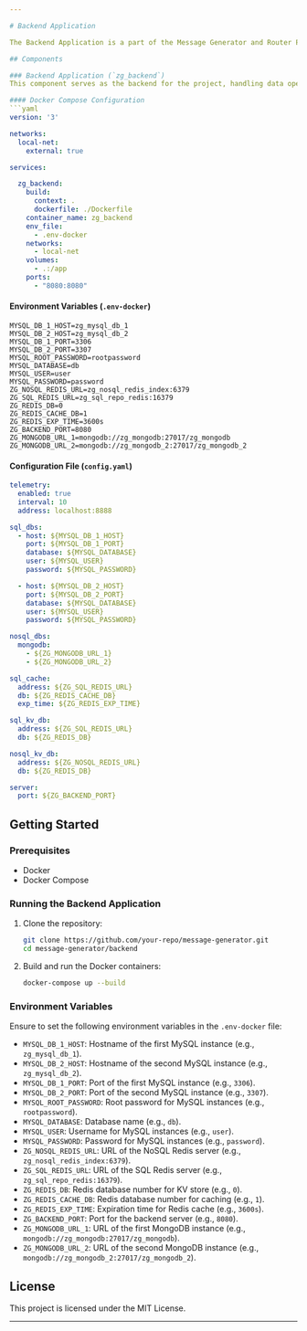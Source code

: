 ```yaml
--- 

# Backend Application

The Backend Application is a part of the Message Generator and Router Project. It integrates with both SQL and NoSQL databases and uses Redis for caching and key-value storage.

## Components

### Backend Application (`zg_backend`)
This component serves as the backend for the project, handling data operations and integrating with various databases.

#### Docker Compose Configuration
```yaml
version: '3'

networks:
  local-net:
    external: true

services:

  zg_backend:
    build:
      context: .
      dockerfile: ./Dockerfile
    container_name: zg_backend
    env_file:
      - .env-docker
    networks:
      - local-net
    volumes:
      - .:/app
    ports:
      - "8080:8080"
```

#### Environment Variables (`.env-docker`)
```env
MYSQL_DB_1_HOST=zg_mysql_db_1
MYSQL_DB_2_HOST=zg_mysql_db_2
MYSQL_DB_1_PORT=3306
MYSQL_DB_2_PORT=3307
MYSQL_ROOT_PASSWORD=rootpassword
MYSQL_DATABASE=db
MYSQL_USER=user
MYSQL_PASSWORD=password
ZG_NOSQL_REDIS_URL=zg_nosql_redis_index:6379
ZG_SQL_REDIS_URL=zg_sql_repo_redis:16379
ZG_REDIS_DB=0
ZG_REDIS_CACHE_DB=1
ZG_REDIS_EXP_TIME=3600s
ZG_BACKEND_PORT=8080
ZG_MONGODB_URL_1=mongodb://zg_mongodb:27017/zg_mongodb
ZG_MONGODB_URL_2=mongodb://zg_mongodb_2:27017/zg_mongodb_2
```

#### Configuration File (`config.yaml`)
```yaml
telemetry:
  enabled: true
  interval: 10
  address: localhost:8888

sql_dbs:
  - host: ${MYSQL_DB_1_HOST}
    port: ${MYSQL_DB_1_PORT}
    database: ${MYSQL_DATABASE}
    user: ${MYSQL_USER}
    password: ${MYSQL_PASSWORD}

  - host: ${MYSQL_DB_2_HOST}
    port: ${MYSQL_DB_2_PORT}
    database: ${MYSQL_DATABASE}
    user: ${MYSQL_USER}
    password: ${MYSQL_PASSWORD}

nosql_dbs:
  mongodb:
    - ${ZG_MONGODB_URL_1}
    - ${ZG_MONGODB_URL_2}

sql_cache:
  address: ${ZG_SQL_REDIS_URL}
  db: ${ZG_REDIS_CACHE_DB}
  exp_time: ${ZG_REDIS_EXP_TIME}

sql_kv_db:
  address: ${ZG_SQL_REDIS_URL}
  db: ${ZG_REDIS_DB}

nosql_kv_db:
  address: ${ZG_NOSQL_REDIS_URL}
  db: ${ZG_REDIS_DB}

server:
  port: ${ZG_BACKEND_PORT}
```

## Getting Started

### Prerequisites
- Docker
- Docker Compose

### Running the Backend Application
1. Clone the repository:
   ```bash
   git clone https://github.com/your-repo/message-generator.git
   cd message-generator/backend
   ```
2. Build and run the Docker containers:
   ```bash
   docker-compose up --build
   ```

### Environment Variables
Ensure to set the following environment variables in the `.env-docker` file:
- `MYSQL_DB_1_HOST`: Hostname of the first MySQL instance (e.g., `zg_mysql_db_1`).
- `MYSQL_DB_2_HOST`: Hostname of the second MySQL instance (e.g., `zg_mysql_db_2`).
- `MYSQL_DB_1_PORT`: Port of the first MySQL instance (e.g., `3306`).
- `MYSQL_DB_2_PORT`: Port of the second MySQL instance (e.g., `3307`).
- `MYSQL_ROOT_PASSWORD`: Root password for MySQL instances (e.g., `rootpassword`).
- `MYSQL_DATABASE`: Database name (e.g., `db`).
- `MYSQL_USER`: Username for MySQL instances (e.g., `user`).
- `MYSQL_PASSWORD`: Password for MySQL instances (e.g., `password`).
- `ZG_NOSQL_REDIS_URL`: URL of the NoSQL Redis server (e.g., `zg_nosql_redis_index:6379`).
- `ZG_SQL_REDIS_URL`: URL of the SQL Redis server (e.g., `zg_sql_repo_redis:16379`).
- `ZG_REDIS_DB`: Redis database number for KV store (e.g., `0`).
- `ZG_REDIS_CACHE_DB`: Redis database number for caching (e.g., `1`).
- `ZG_REDIS_EXP_TIME`: Expiration time for Redis cache (e.g., `3600s`).
- `ZG_BACKEND_PORT`: Port for the backend server (e.g., `8080`).
- `ZG_MONGODB_URL_1`: URL of the first MongoDB instance (e.g., `mongodb://zg_mongodb:27017/zg_mongodb`).
- `ZG_MONGODB_URL_2`: URL of the second MongoDB instance (e.g., `mongodb://zg_mongodb_2:27017/zg_mongodb_2`).

## License
This project is licensed under the MIT License.

---
```

